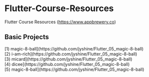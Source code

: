 # Flutter-Course-Resources
Flutter Course Resources (https://www.appbrewery.co) 

<h2>Basic Projects</h2>
[1) magic-8-ball](https://github.com/jyshine/Flutter_05_magic-8-ball)
<br>
[2) i-am-rich](https://github.com/jyshine/Flutter_05_magic-8-ball)
<br>
[3) micard](https://github.com/jyshine/Flutter_05_magic-8-ball)
<br>
[4) dicee](https://github.com/jyshine/Flutter_05_magic-8-ball)
<br>
[5) magic-8-ball](https://github.com/jyshine/Flutter_05_magic-8-ball)
